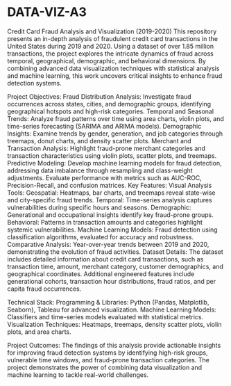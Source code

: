 # DATA-VIZ-A3
Credit Card Fraud Analysis and Visualization (2019-2020)
This repository presents an in-depth analysis of fraudulent credit card transactions in the United States during 2019 and 2020. Using a dataset of over 1.85 million transactions, the project explores the intricate dynamics of fraud across temporal, geographical, demographic, and behavioral dimensions. By combining advanced data visualization techniques with statistical analysis and machine learning, this work uncovers critical insights to enhance fraud detection systems.

Project Objectives:
Fraud Distribution Analysis: Investigate fraud occurrences across states, cities, and demographic groups, identifying geographical hotspots and high-risk categories.
Temporal and Seasonal Trends: Analyze fraud patterns over time using area charts, violin plots, and time-series forecasting (SARIMA and ARIMA models).
Demographic Insights: Examine trends by gender, generation, and job categories through treemaps, donut charts, and density scatter plots.
Merchant and Transaction Analysis: Highlight fraud-prone merchant categories and transaction characteristics using violin plots, scatter plots, and treemaps.
Predictive Modeling: Develop machine learning models for fraud detection, addressing data imbalance through resampling and class-weight adjustments. Evaluate performance with metrics such as AUC-ROC, Precision-Recall, and confusion matrices.
Key Features:
Visual Analysis Tools:
Geospatial: Heatmaps, bar charts, and treemaps reveal state-wise and city-specific fraud trends.
Temporal: Time-series analysis captures vulnerabilities during specific hours and seasons.
Demographic: Generational and occupational insights identify key fraud-prone groups.
Behavioral: Patterns in transaction amounts and categories highlight systemic vulnerabilities.
Machine Learning Models: Fraud detection using classification algorithms, evaluated for accuracy and robustness.
Comparative Analysis: Year-over-year trends between 2019 and 2020, demonstrating the evolution of fraud activities.
Dataset Details:
The dataset includes detailed information about credit card transactions, such as transaction time, amount, merchant category, customer demographics, and geographical coordinates. Additional engineered features include generational cohorts, transaction hour distributions, fraud ratios, and per capita fraud occurrences.

Technical Stack:
Programming & Libraries: Python (Pandas, Matplotlib, Seaborn), Tableau for advanced visualization.
Machine Learning Models: Classifiers and time-series models evaluated with statistical metrics.
Visualization Techniques: Heatmaps, treemaps, density scatter plots, violin plots, and area charts.

Project Outcomes:
The findings of this analysis provide actionable insights for improving fraud detection systems by identifying high-risk groups, vulnerable time windows, and fraud-prone transaction categories. The project demonstrates the power of combining data visualization and machine learning to tackle real-world challenges.

